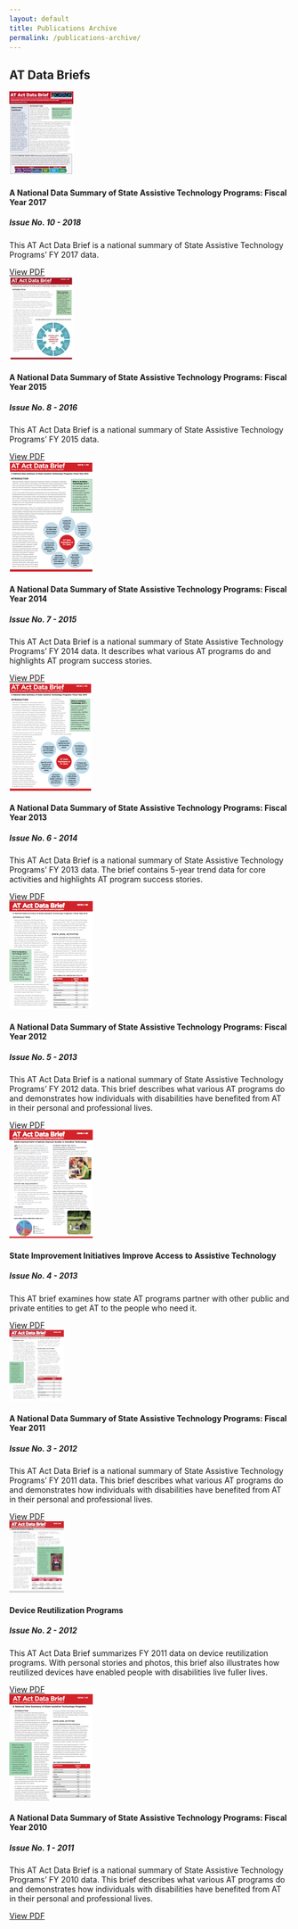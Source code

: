 ```yaml
---
layout: default
title: Publications Archive
permalink: /publications-archive/
---
```

<div class="container">
	 	<h2 class="block-heading"><span>AT Data Briefs</span></h2>
<div class="row">
<div class="card bg-light">
				<div class="card-body">
					<div class="row">
						<div class="col-md-3">
							<div class="image ">
								<img class="img-fluid"
									src="/assets/catada_pub_thumbs/AT_Report_FY17_FinalAccessible_thumb.jpg"
									alt="Card image" />
							</div>
						</div>
						<div class="col-md-9">
							<div class="content">
								<h4 class="card-title">
									A National Data Summary of State Assistive Technology Programs: Fiscal Year 2017
								</h4>
								<h5 class="card-subtitle mb-2 text-muted">Issue No. 10 - 2018</h5>
								<p class="card-text">This AT Act Data Brief is a national summary of State Assistive
									Technology Programs’ FY 2017 data.
								</p>
								<a href="/assets/files/AT_Report_FY17_FinalAccessible.pdf" class="btn btn-primary">View
									PDF</a>
							</div>
						</div>
					</div>
				</div>
			</div>
</div>

<div class="row">
	  	<div class="col-md-6 d-flex">
			<div class="card bg-light">
		  	<div class="card-body">
		<div class="row">
<div class="col-md-3">
			   <div class="image">
				   <img  class="img-fluid" src="/assets/catada_pub_thumbs/AT_2016_thumb.jpg" alt="Card image" />
				   </div>
				   </div>
<div class="col-md-9">
				   <div class="content">
		  <h4 class="card-title">
			A National Data Summary of State Assistive Technology Programs: Fiscal Year 2015
		  </h4>
		   <h5 class="card-subtitle mb-2 text-muted">Issue No. 8 - 2016</h5>
		  <p class="card-text">This AT Act Data Brief is a national summary of State Assistive Technology Programs’ FY 2015 data.
		  </p>
		  <a href="/assets/files/AT_nationalreport2016_accessible.pdf" class="btn btn-primary">View PDF</a>
		</div>
</div>
	  </div>
	  </div>
		</div>
		</div>
	  	<div class="col-md-6 d-flex">
	  		<div class="card bg-light">
		  	<div class="card-body">
		<div class="row">
<div class="col-md-3">
			   <div class="image">
				   <img  class="img-fluid" src="/assets/catada_pub_thumbs/AT_nationalreport_7.png" alt="Card image" />
				   </div>
				   </div>
<div class="col-md-9">
				   <div class="content">
		  <h4 class="card-title">
			A National Data Summary of State Assistive Technology Programs: Fiscal Year 2014
		  </h4>
		     <h5 class="card-subtitle mb-2 text-muted">Issue No. 7 - 2015</h5>
		  <p class="card-text">This AT Act Data Brief is a national summary of State Assistive Technology Programs’ FY 2014 data. It describes what various AT programs do and highlights AT program success stories.
		  </p>
		  <a href="/assets/files/AT_nationalreport_Final.pdf" class="btn btn-primary">View PDF</a>
		</div>
</div>
	  </div>
	  </div>
		</div>
	  	</div>
	</div>
  	<div class="row">
	  		<div class="col-md-6 d-flex">
			<div class="card bg-light">
		  	<div class="card-body">
		<div class="row">
<div class="col-md-3">
			   <div class="image">
				   <img  class="img-fluid" src="/assets/catada_pub_thumbs/AT_Issue6_thumb.png" alt="Card image" />
				   </div>
				   </div>
<div class="col-md-9">
				   <div class="content">
		  <h4 class="card-title">
			A National Data Summary of State Assistive Technology Programs: Fiscal Year 2013
		  </h4>
		    <h5 class="card-subtitle mb-2 text-muted">Issue No. 6 - 2014 </h5>
		  <p class="card-text">This AT Act Data Brief is a national summary of State Assistive Technology Programs’ FY 2013 data. The brief contains 5-year trend data for core activities and highlights AT program success stories.
		  </p>
		  <a href="/assets/files/AT_Issue6_Finalaccessible.pdf" class="btn btn-primary">View PDF</a>
		</div>
</div>
	  </div>
	  </div>
		</div>
			</div>
	  	<div class="col-md-6 d-flex">
			  <div class="card bg-light">
		  	<div class="card-body">
		<div class="row">
<div class="col-md-3">
			   <div class="image">
				   <img  class="img-fluid" src="/assets/catada_pub_thumbs/AT_Issue5_.png" alt="Card image" />
				   </div>
				   </div>
<div class="col-md-9">
				   <div class="content">
		  <h4 class="card-title">
			A National Data Summary of State Assistive Technology Programs: Fiscal Year 2012
		  </h4>
		      <h5 class="card-subtitle mb-2 text-muted">Issue No. 5 - 2013 </h5>
		  <p class="card-text">This AT Act Data Brief is a national summary of State Assistive Technology Programs’ FY 2012 data. This brief describes what various AT programs do and demonstrates how individuals with disabilities have benefited from AT in their personal and professional lives.
		  </p>
		  <a href="/assets/files/AT_Issue5_accessible.pdf" class="btn btn-primary">View PDF</a>
		</div>
</div>
	  </div>
	  </div>
		</div>
		</div>
	</div>
  	<div class="row">
	  		<div class="col-md-6 d-flex">
			  <div class="card bg-light">
		  	<div class="card-body">
		<div class="row">
<div class="col-md-3">
			   <div class="image">
				   <img  class="img-fluid" src="/assets/catada_pub_thumbs/AT4_F_.png" alt="Card image" />
				   </div>
				   </div>
<div class="col-md-9">
				   <div class="content">
		  <h4 class="card-title">
			State Improvement Initiatives Improve Access to Assistive Technology
		  </h4>
		   <h5 class="card-subtitle mb-2 text-muted">Issue No. 4 - 2013</h5>
		  <p class="card-text">This AT brief examines how state AT programs partner with other public and private entities to get AT to the people who need it.
		  </p>
		  <a href="/assets/files/AT4_finalAccessible.pdf" class="btn btn-primary">View PDF</a>
		</div>
</div>
	  </div>
	  </div>
		</div>
		</div>
	  	<div class="col-md-6 d-flex">
			  <div class="card bg-light">
		  	<div class="card-body">
		<div class="row">
<div class="col-md-3">
			   <div class="image">
				   <img  class="img-fluid" src="/assets/catada_pub_thumbs/AnnualReportFY11_thumb.jpg" alt="Card image" />
				   </div>
				   </div>
<div class="col-md-9">
				   <div class="content">
		  <h4 class="card-title">
			A National Data Summary of State Assistive Technology Programs: Fiscal Year 2011
		  </h4>
		   <h5 class="card-subtitle mb-2 text-muted">Issue No. 3 - 2012</h5>
		  <p class="card-text">This AT Act Data Brief is a national summary of State Assistive Technology Programs’ FY 2011 data. This brief describes what various AT programs do and demonstrates how individuals with disabilities have benefited from AT in their personal and professional lives. 		  </p>
		  <a href="/assets/files/FinalFY2011_report.pdf" class="btn btn-primary">View PDF</a>
		</div>
</div>
	  </div>
	  </div>
		</div>
		</div>
	</div>
  	<div class="row">
	  	<div class="col-md-6 d-flex">
			  <div class="card bg-light">
		  	<div class="card-body">
		<div class="row">
<div class="col-md-3">
			   <div class="image">
				   <img  class="img-fluid" src="/assets/catada_pub_thumbs/ReUseBrief_thumb.jpg" alt="Card image" />
				   </div>
				   </div>
<div class="col-md-9">
				   <div class="content">
		  <h4 class="card-title">
			Device Reutilization Programs
		  </h4>
		  <h5 class="card-subtitle mb-2 text-muted">Issue No. 2 - 2012</h5>
		  <p class="card-text">This AT Act Data Brief summarizes FY 2011 data on device reutilization programs. With personal stories and photos, this brief also illustrates how reutilized devices have enabled people with disabilities live fuller lives.
		  </p>
		  <a href="/assets/files/AT_ReUseBriefaccessible_final.pdf" class="btn btn-primary">View PDF</a>
		</div>
</div>
	  </div>
	  </div>
		</div>
		</div>
	  	<div class="col-md-6 d-flex">
			  <div class="card bg-light">
		  	<div class="card-body">
		<div class="row">
<div class="col-md-3">
			   <div class="image">
				   <img  class="img-fluid" src="/assets/catada_pub_thumbs/ATactbrief_accessible_final-1.png" alt="Card image" />
				   </div>
				   </div>
<div class="col-md-9">
				   <div class="content">
		  <h4 class="card-title">
			A National Data Summary of State Assistive Technology Programs: Fiscal Year 2010
		  </h4>
		   <h5 class="card-subtitle mb-2 text-muted">Issue No. 1 - 2011</h5>
		  <p class="card-text">This AT Act Data Brief is a national summary of State Assistive Technology Programs’ FY 2010 data. This brief describes what various AT programs do and demonstrates how individuals with disabilities have benefited from AT in their personal and professional lives. 	  </p>
		  <a href="/assets/files/ATactbrief_accessible_final.pdf" class="btn btn-primary">View PDF</a>
		</div>
</div>
	  </div>
	  </div>
		</div>
		</div>
	</div>
</div>
